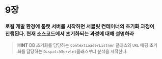 # 9장

### 로컬 개발 환경에 톰캣 서버를 시작하면 서블릿 컨테이너의 초기화 과정이 진행된다. 현재 소스코드에서 초기화되는 과정에 대해 설명하라

> **HINT** DB 초기화를 담당하는 `ContextLoaderListner` 클래스와 `URL` 매핑 초기화를 담당하는 `DispatchServlet`클래스부터 분석을 시작한다.